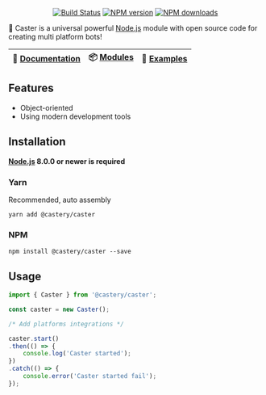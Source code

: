 <p align="center">
<a href="https://travis-ci.org/castery/caster"><img src="https://img.shields.io/travis/castery/caster.svg?style=flat-square" alt="Build Status"></a>
<a href="https://www.npmjs.com/@castery/caster"><img src="https://img.shields.io/npm/v/@castery/caster.svg?style=flat-square" alt="NPM version"></a>
<a href="https://www.npmjs.com/package/@castery/caster"><img src="https://img.shields.io/npm/dt/@castery/caster.svg?style=flat-square" alt="NPM downloads"></a>
</p>

🤖 Caster is a universal powerful [Node.js](https://nodejs.org/) module with open source code for creating multi platform bots!

| 📖 [Documentation](docs/) | 📦 [Modules](https://www.npmjs.com/search?q=caster-) | 🤖 [Examples](https://github.com/castery/caster-examples) |
|--------------------------|------------------------------------------------------|-------------------------------------------------------------|

## Features
- Object-oriented
- Using modern development tools

## Installation
**[Node.js](https://nodejs.org/) 8.0.0 or newer is required**  

### Yarn
Recommended, auto assembly
```shell
yarn add @castery/caster
```

### NPM
```shell
npm install @castery/caster --save
```

## Usage
```js
import { Caster } from '@castery/caster';

const caster = new Caster();

/* Add platforms integrations */

caster.start()
.then(() => {
	console.log('Caster started');
})
.catch(() => {
	console.error('Caster started fail');
});
```

